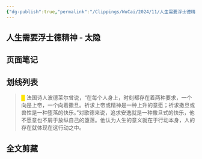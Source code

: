 ```yaml
---
{"dg-publish":true,"permalink":"/Clippings/WuCai/2024/11/人生需要浮士德精神 - 太隐-20241110/"}
---
```



## 人生需要浮士德精神 - 太隐 

## 页面笔记


## 划线列表
> <font color="#FFE500">█  </font>法国诗人波德莱尔曾说，“在每个人身上，时刻都存在着两种要求，一个向是上帝，一个向着撒旦。祈求上帝或精神是一种上升的意愿；祈求撒旦或兽性是一种堕落的快乐。”对歌德来说，追求安逸就是一种撒旦式的快乐，他不愿意也不屑于放纵自己的堕落。他认为人生的意义就在于行动本身，人的存在就体现在这行动之中。


## 全文剪藏

